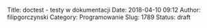 Title: doctest - testy w dokumentacji
Date: 2018-04-10 09:12
Author: filipgorczynski
Category: Programowanie
Slug: 1789
Status: draft


